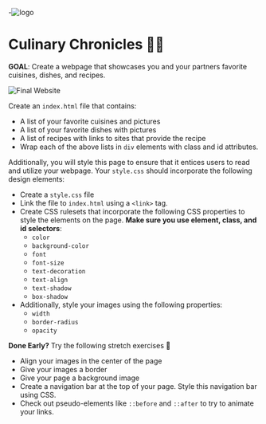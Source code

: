 -![logo](https://user-images.githubusercontent.com/44912347/202244850-18dbf275-11cf-44b5-9500-b2fcb5d44d05.jpg)

# Culinary Chronicles 👨‍🍳

**GOAL**: Create a webpage that showcases you and your partners favorite cuisines, dishes, and recipes.

![Final Website](./Final.png)

Create an `index.html` file that contains:

- A list of your favorite cuisines and pictures
- A list of your favorite dishes with pictures
- A list of recipes with links to sites that provide the recipe
- Wrap each of the above lists in `div` elements with class and id attributes.

Additionally, you will style this page to ensure that it entices users to read and utilize your webpage. Your `style.css` should incorporate the following design elements:

- Create a `style.css` file
- Link the file to `index.html` using a `<link>` tag.
- Create CSS rulesets that incorporate the following CSS properties to style the elements on the page. **Make sure you use element, class, and id selectors**:
  - `color`
  - `background-color`
  - `font`
  - `font-size`
  - `text-decoration`
  - `text-align`
  - `text-shadow`
  - `box-shadow`
- Additionally, style your images using the following properties:
  - `width`
  - `border-radius`
  - `opacity`

**Done Early?** Try the following stretch exercises 🚀

- Align your images in the center of the page
- Give your images a border
- Give your page a background image
- Create a navigation bar at the top of your page. Style this navigation bar using CSS.
- Check out pseudo-elements like `::before` and `::after` to try to animate your links.
